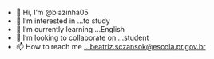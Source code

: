 - 👋 Hi, I’m @biazinha05
- 👀 I’m interested in ...to study
- 🌱 I’m currently learning ...English
- 💞️ I’m looking to collaborate on ...student
- 📫 How to reach me ...beatriz.sczansok@escola.pr.gov.br

<!---
biazinha05/biazinha05 is a ✨ special ✨ repository because its `README.md` (this file) appears on your GitHub profile.
You can click the Preview link to take a look at your changes.
--->
